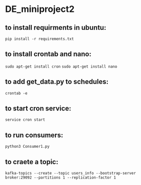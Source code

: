 # DE_miniproject2

## to install requirments in ubuntu:
`pip install -r requirements.txt `

## to install crontab and nano:
`sudo apt-get install cron`
`sudo apt-get install nano`

## to add get_data.py to schedules:
`crontab -e`

## to start cron service:
`service cron start`

## to run consumers:
`python3 Consumer1.py`

## to craete a topic:
`kafka-topics --create --topic users_info --bootstrap-server broker:29092 --partitions 1 --replication-factor 1`
